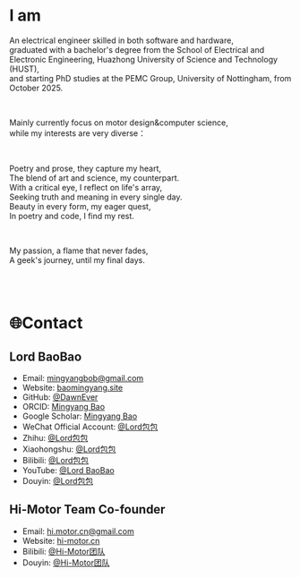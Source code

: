 # I am
<p>
An electrical engineer skilled in both software and hardware,<br/>
graduated with a bachelor's degree from the School of Electrical and Electronic Engineering, Huazhong University of Science and Technology (HUST),<br/>
and starting PhD studies at the PEMC Group, University of Nottingham, from October 2025.<br/>
</p>
<br/>
<p>
Mainly currently focus on motor design&computer science,<br/>
while my interests are very diverse：<br/>
</p>
<br/>
<p>
Poetry and prose, they capture my heart,<br/>
The blend of art and science, my counterpart.<br/>
With a critical eye, I reflect on life's array,<br/>
Seeking truth and meaning in every single day.<br/>
Beauty in every form, my eager quest,<br/>
In poetry and code, I find my rest.<br/>
</p>
<br/>
<p>
My passion, a flame that never fades,<br/>
A geek's journey, until my final days.<br/>
</p>
<br/>
<br/>


# 🌐Contact
## Lord BaoBao
- Email: [mingyangbob@gmail.com](mailto:mingyangbob@gmail.com)
- Website: [baomingyang.site](https://baomingyang.site)
- GitHub: [@DawnEver](https://github.com/DawnEver)
- ORCID: [Mingyang Bao](https://orcid.org/0009-0009-6694-2782)
- Google Scholar: [Mingyang Bao](http://scholar.google.com/citations?user=iyoIuGcAAAAJ)
- WeChat Official Account: [@Lord包包](https://mp.weixin.qq.com/s/xJaaQhVcUAyxJFlFirIWUA)
- Zhihu: [@Lord包包](https://www.zhihu.com/people/ming-ji-zhao-yang)
- Xiaohongshu: [@Lord包包](https://www.xiaohongshu.com/user/profile/68445b7e000000001b023a82)
- Bilibili: [@Lord包包](https://space.bilibili.com/359114220)
- YouTube: [@Lord BaoBao](https://youtube.com/@LordBaoBao)
- Douyin: [@Lord包包](https://www.douyin.com/user/MS4wLjABAAAAPVIYe8gbGX_Qshka5jA0JnCjL2bvd0sr57C1a1d8oPY)

## Hi-Motor Team Co-founder
- Email: [hi.motor.cn@gmail.com](mailto:hi.motor.cn@gmail.com)
- Website: [hi-motor.cn](https://hi-motor.cn)
- Bilibili: [@Hi-Motor团队](https://space.bilibili.com/3546644771506195)
- Douyin: [@Hi-Motor团队](https://www.douyin.com/user/MS4wLjABAAAApp17tSawwMhNprsUHlUzIBWUvyt-dDcsuvQa-QRM2SnAPvDyqdCZ3mexRG6HQEJR)